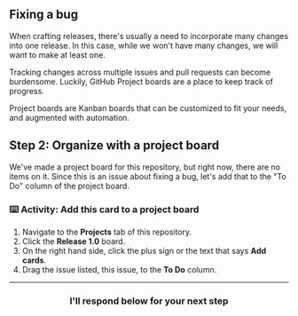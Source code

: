 ## Fixing a bug

When crafting releases, there's usually a need to incorporate many changes into one release. In this case, while we won't have many changes, we will want to make at least one.

Tracking changes across multiple issues and pull requests can become burdensome. Luckily, GitHub Project boards are a place to keep track of progress.

Project boards are Kanban boards that can be customized to fit your needs, and augmented with automation.

## Step 2: Organize with a project board

We've made a project board for this repository, but right now, there are no items on it. Since this is an issue about fixing a bug, let's add that to the "To Do" column of the project board.

### :keyboard: Activity: Add this card to a project board

1. Navigate to the **Projects** tab of this repository.
1. Click the **Release 1.0** board.
1. On the right hand side, click the plus sign or the text that says **Add cards**.
1. Drag the issue listed, this issue, to the **To Do** column.

<hr>
<h3 align="center">I'll respond below for your next step</h3>

